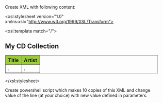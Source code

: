 Create XML with following content:

<?xml version="1.0" encoding="UTF-8"?>
<xsl:stylesheet version="1.0"
xmlns:xsl="http://www.w3.org/1999/XSL/Transform">

<xsl:template match="/">
  <html>
  <body>
  <h2>My CD Collection</h2>
  <table border="1">
    <tr bgcolor="#9acd32">
      <th>Title</th>
      <th>Artist</th>
    </tr>
    <tr>
      <td>.</td>
      <td>.</td>
    </tr>
  </table>
  </body>
  </html>
</xsl:template>

</xsl:stylesheet>

Create powershell script which makes 10 copies of this XML and change value of the line (at your choice) with new value defined in parameters.
